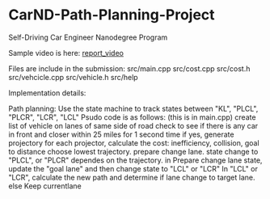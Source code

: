 # CarND-Path-Planning-Project
Self-Driving Car Engineer Nanodegree Program

Sample video is here: [report_video](./report_good.mov)

Files are include in the submission:
  src/main.cpp
  src/cost.cpp
  src/cost.h
  src/vehcicle.cpp
  src/vehicle.h
  src/help


Implementation details:

Path planning:
Use the state machine to track states between "KL", "PLCL", "PLCR", "LCR", "LCL"
Psudo code is as follows: (this is in main.cpp)
     create list of vehicle on lanes of same side of road
     check to see if there is any car in front and closer within 25 miles for 1 second time
     if yes, generate projectory
          for each projector, calculate the cost: inefficiency, collision, goal to distance
          choose lowest trajectory. prepare change lane.
          state change to "PLCL", or "PLCR" dependes on the trajectory.
          in Prepare change lane state, update the "goal lane" and then change state to "LCL" or "LCR"
          In "LCL" or "LCR", calculate the new path and determine if lane change to target lane.
     else
          Keep currentlane
 
